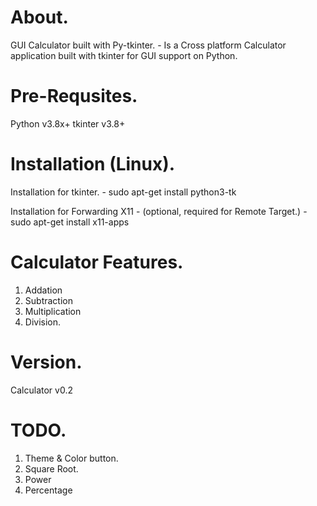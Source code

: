 # About.
GUI Calculator built with Py-tkinter. - Is a Cross platform Calculator application built with tkinter for GUI support on Python. 

# Pre-Requsites.
Python v3.8x+
tkinter v3.8+ 

# Installation (Linux). 
Installation for tkinter. 
	- sudo apt-get install python3-tk 

Installation for Forwarding X11 - (optional, required for Remote Target.)
	- sudo apt-get install x11-apps

# Calculator Features.
1. Addation
2. Subtraction
3. Multiplication
4. Division.

# Version.
Calculator v0.2

# TODO.
1. Theme & Color button.
2. Square Root.
3. Power  
4. Percentage

